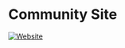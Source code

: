 # Community Site

[![Website](https://img.shields.io/website-up-down-green-red/http/data-science-joinville.github.io.svg)](http/data-science-joinville.github.io)

